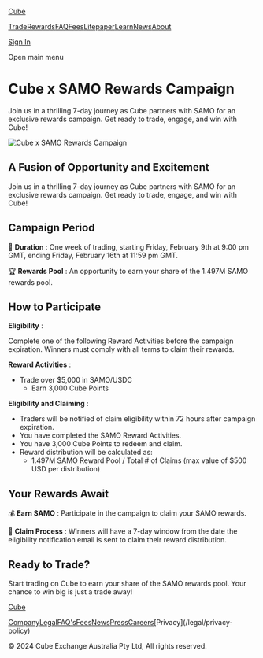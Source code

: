 [Cube](/ "Cube | The World's Fastest Crypto Exchange")

[Trade](/trade)[Rewards](/rewards)[FAQ](/faqs)[Fees](/fees)[Litepaper](/litepaper)[Learn](/learn)[News](/news)[About](/about)

[Sign In](/signin)

Open main menu

# Cube x SAMO Rewards Campaign

Join us in a thrilling 7-day journey as Cube partners with SAMO for an
exclusive rewards campaign. Get ready to trade, engage, and win with Cube!

![Cube x SAMO Rewards
Campaign](/_next/image?url=https%3A%2F%2Fcdn.sanity.io%2Fimages%2Ffegzy4pk%2Fproduction%2Fa21c5c870a76c1a3666f2f02ae2a78b73a951a0a-2000x2000.png&w=3840&q=75)

## **A Fusion of Opportunity and Excitement**

Join us in a thrilling 7-day journey as Cube partners with SAMO for an
exclusive rewards campaign. Get ready to trade, engage, and win with Cube!

## **Campaign Period**

📅 **Duration** : One week of trading, starting Friday, February 9th at 9:00 pm
GMT, ending Friday, February 16th at 11:59 pm GMT.

🏆 **Rewards Pool** : An opportunity to earn your share of the 1.497M SAMO
rewards pool.

## **How to Participate**

**Eligibility** :

Complete one of the following Reward Activities before the campaign
expiration. Winners must comply with all terms to claim their rewards.

**Reward Activities** :

  * Trade over $5,000 in SAMO/USDC
    * Earn 3,000 Cube Points

**Eligibility and Claiming** :

  * Traders will be notified of claim eligibility within 72 hours after campaign expiration.
  * You have completed the SAMO Reward Activities.
  * You have 3,000 Cube Points to redeem and claim.
  * Reward distribution will be calculated as:
    * 1.497M SAMO Reward Pool / Total # of Claims (max value of $500 USD per distribution)

## **Your Rewards Await**

💰 **Earn SAMO** : Participate in the campaign to claim your SAMO rewards.

🔗 **Claim Process** : Winners will have a 7-day window from the date the
eligibility notification email is sent to claim their reward distribution.

## **Ready to Trade?**

Start trading on Cube to earn your share of the SAMO rewards pool. Your chance
to win big is just a trade away!

[Cube](/ "Cube | The World's Fastest Crypto Exchange")

[Company](/company)[Legal](/legal)[FAQ's](/faqs)[Fees](/fees)[News](/news)[Press](/press)[Careers](https://www.linkedin.com/company/cubexch/jobs)[Privacy](/legal/privacy-
policy)

[](https://www.twitter.com/cubexch)[](https://www.instagram.com/cubexch/)[](https://www.linkedin.com/company/cubexch)[](https://www.youtube.com/@cubexch)

© 2024 Cube Exchange Australia Pty Ltd, All rights reserved.

